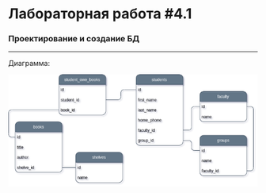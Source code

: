 # Лабораторная работа #4.1
### Проектирование и создание БД

---

Диаграмма:

![Diagram](diagram.png)
